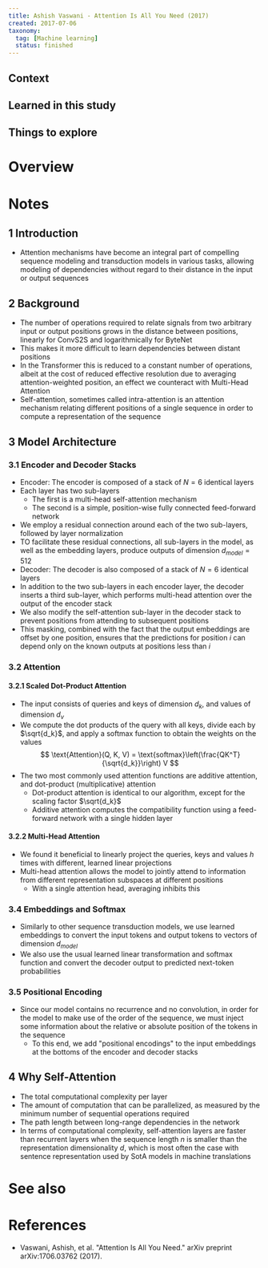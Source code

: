 ```yaml
---
title: Ashish Vaswani - Attention Is All You Need (2017)
created: 2017-07-06
taxonomy:
  tag: [Machine learning]
  status: finished
---
```


## Context

## Learned in this study

## Things to explore

# Overview

# Notes
## 1 Introduction
* Attention mechanisms have become an integral part of compelling sequence modeling and transduction models in various tasks, allowing modeling of dependencies without regard to their distance in the input or output sequences

## 2 Background
* The number of operations required to relate signals from two arbitrary input or output positions grows in the distance between positions, linearly for ConvS2S and logarithmically for ByteNet
* This makes it more difficult to learn dependencies between distant positions
* In the Transformer this is reduced to a constant number of operations, albeit at the cost of reduced effective resolution due to averaging attention-weighted position, an effect we counteract with Multi-Head Attention
* Self-attention, sometimes called intra-attention is an attention mechanism relating different positions of a single sequence in order to compute a representation of the sequence

## 3 Model Architecture
### 3.1 Encoder and Decoder Stacks
* Encoder: The encoder is composed of a stack of $N = 6$ identical layers
* Each layer has two sub-layers
	* The first is a multi-head self-attention mechanism
	* The second is a simple, position-wise fully connected feed-forward network
* We employ a residual connection around each of the two sub-layers, followed by layer normalization
* TO facilitate these residual connections, all sub-layers in the model, as well as the embedding layers, produce outputs of dimension $d_{model} = 512$
* Decoder: The decoder is also composed of a stack of $N = 6$ identical layers
* In addition to the two sub-layers in each encoder layer, the decoder inserts a third sub-layer, which performs multi-head attention over the output of the encoder stack
* We also modify the self-attention sub-layer in the decoder stack to prevent positions from attending to subsequent positions
* This masking, combined with the fact that the output embeddings are offset by one position, ensures that the predictions for position $i$ can depend only on the known outputs at positions less than $i$

### 3.2 Attention
#### 3.2.1 Scaled Dot-Product Attention
* The input consists of queries and keys of dimension $d_k$, and values of dimension $d_v$
* We compute the dot products of the query with all keys, divide each by $\sqrt{d_k}$, and apply a softmax function to obtain the weights on the values
$$
\text{Attention}(Q, K, V) = \text{softmax}\left(\frac{QK^T}{\sqrt{d_k}}\right) V
$$
* The two most commonly used attention functions are additive attention, and dot-product (multiplicative) attention
	* Dot-product attention is identical to our algorithm, except for the scaling factor $\sqrt{d_k}$
	* Additive attention computes the compatibility function using a feed-forward network with a single hidden layer

#### 3.2.2 Multi-Head Attention
* We found it beneficial to linearly project the queries, keys and values $h$ times with different, learned linear projections
* Multi-head attention allows the model to jointly attend to information from different representation subspaces at different positions
	* With a single attention head, averaging inhibits this

### 3.4 Embeddings and Softmax
* Similarly to other sequence transduction models, we use learned embeddings to convert the input tokens and output tokens to vectors of dimension $d_{model}$
* We also use the usual learned linear transformation and softmax function and convert the decoder output to predicted next-token probabilities

### 3.5 Positional Encoding
* Since our model contains no recurrence and no convolution, in order for the model to make use of the order of the sequence, we must inject some information about the relative or absolute position of the tokens in the sequence
	* To this end, we add "positional encodings" to the input embeddings at the bottoms of the encoder and decoder stacks

## 4 Why Self-Attention
* The total computational complexity per layer
* The amount of computation that can be parallelized, as measured by the minimum number of sequential operations required
* The path length between long-range dependencies in the network
* In terms of computational complexity, self-attention layers are faster than recurrent layers when the sequence length $n$ is smaller than the representation dimensionality $d$, which is most often the case with sentence representation used by SotA models in machine translations

# See also

# References
* Vaswani, Ashish, et al. "Attention Is All You Need." arXiv preprint arXiv:1706.03762 (2017).
